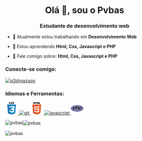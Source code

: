 <h1 align="center">Olá 👋, sou o Pvbas</h1>
<h3 align="center">Estudante de desenvolvimento web</h3>

- 🔭 Atualmente estou trabalhando em **Desenvolvimento Web**

- 🌱 Estou aprendendo **Html, Css, Javascript e PHP**

- 💬 Fale comigo sobre: ​​**Html, Css, Javascript e PHP**

<h3 alinhar="esquerda">Conecte-se comigo:</h3>
<p align="left">
<a href="https://instagram.com/p3droazuos" target="blank"><img align="center" src="https://raw.githubusercontent.com/rahuldkjain/github-profile-readme-generator /master/src/images/icons/Social/instagram.svg" alt="p3droazuos" height="30" width="40" /></a>
</p>

<h3 align="left">Idiomas e Ferramentas:</h3>
<p align="left"> <a href="https://www.w3schools.com/css/" target="_blank" rel="noreferrer"> <img src="https://raw.githubusercontent.com/devicons/devicon/master/icons/css3/css3-original-wordmark.svg" alt="css3" width="40" height="40"/> </a> <a href="https:// git-scm.com/" target="_blank" rel="noreferrer"> <img src="https://www.vectorlogo.zone/logos/git-scm/git-scm-icon.svg" alt=" git" width="40" height="40"/> </a> <a href="https://www.w3.org/html/" target="_blank" rel="noreferrer"> <img src ="https://raw.githubusercontent.com/devicons/devicon/master/icons/html5/html5-original-wordmark.svg" alt="html5" width="40" height="40"/> </a> <a href="https:// developer.mozilla.org/en-US/docs/Web/JavaScript" target="_blank" rel="noreferrer"> <img src="https://raw.githubusercontent.com/devicons/devicon/master/icons/ javascript/javascript-original.svg" alt="javascript" width="40" height="40"/> </a> <a href="https://www.php.net" target="_blank" rel ="noreferrer"> <img src="https://raw.githubusercontent.com/devicons/devicon/master/icons/php/php-original.svg" alt="php" width="40" height="40 "/></a> </p>

<p><img align="left" src="https://github-readme-stats.vercel.app/api/top-langs?username=pvbas&show_icons=true&locale=en&layout=compact&theme=dark" alt="pvbas" /> </p>

<p> <img align="center" src="https://github-readme-stats.vercel.app/api?username=pvbas&show_icons=true&locale=en&theme=dark" alt="pvbas" /> </p>

<p><img align="center" src="https://github-readme-streak-stats.herokuapp.com/?user=pvbas&theme=dark" alt="pvbas" /></p>
